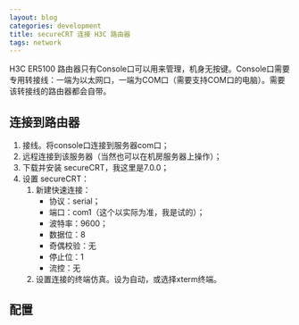 ```yaml
---
layout: blog
categories: development
title: secureCRT 连接 H3C 路由器
tags: network
---
```


H3C ER5100 路由器只有Console口可以用来管理，机身无按键。Console口需要专用转接线：一端为以太网口，一端为COM口（需要支持COM口的电脑）。需要该转接线的路由器都会自带。


## 连接到路由器

1. 接线。将console口连接到服务器com口；
1. 远程连接到该服务器（当然也可以在机房服务器上操作）；
1. 下载并安装 secureCRT，我这里是7.0.0；
1. 设置 secureCRT：
    1. 新建快速连接：
        * 协议：serial；
        * 端口：com1（这个以实际为准，我是试的）；
        * 波特率：9600；
        * 数据位：8
        * 奇偶校验：无
        * 停止位：1
        * 流控：无
    2. 设置连接的终端仿真。设为自动，或选择xterm终端。

## 配置
